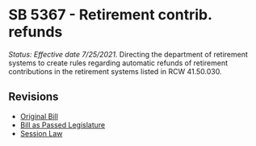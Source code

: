 # SB 5367 - Retirement contrib. refunds
*Status: Effective date 7/25/2021.*
Directing the department of retirement systems to create rules regarding automatic refunds of retirement contributions in the retirement systems listed in RCW 41.50.030.

## Revisions
* [Original Bill](1/)
* [Bill as Passed Legislature](1/)
* [Session Law](1/)